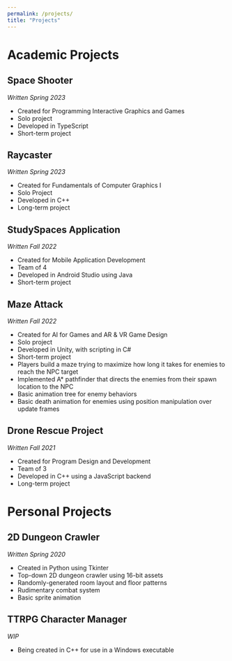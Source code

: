 ```yaml
---
permalink: /projects/
title: "Projects"
---
```


# Academic Projects
## Space Shooter
*Written Spring 2023*
- Created for Programming Interactive Graphics and Games
- Solo project
- Developed in TypeScript
- Short-term project
## Raycaster
*Written Spring 2023*
- Created for Fundamentals of Computer Graphics I
- Solo Project
- Developed in C++
- Long-term project
## StudySpaces Application
*Written Fall 2022*
- Created for Mobile Application Development
- Team of 4
- Developed in Android Studio using Java
- Short-term project
## Maze Attack
*Written Fall 2022*
- Created for AI for Games and AR & VR Game Design
- Solo project
- Developed in Unity, with scripting in C#
- Short-term project
- Players build a maze trying to maximize how long it takes for enemies to reach the NPC target
- Implemented A* pathfinder that directs the enemies from their spawn location to the NPC
- Basic animation tree for enemy behaviors
- Basic death animation for enemies using position manipulation over update frames
## Drone Rescue Project
*Written Fall 2021*
- Created for Program Design and Development
- Team of 3
- Developed in C++ using a JavaScript backend
- Long-term project


# Personal Projects
## 2D Dungeon Crawler
*Written Spring 2020*
- Created in Python using Tkinter
- Top-down 2D dungeon crawler using 16-bit assets
- Randomly-generated room layout and floor patterns
- Rudimentary combat system
- Basic sprite animation
## TTRPG Character Manager
*WIP*
- Being created in C++ for use in a Windows executable
